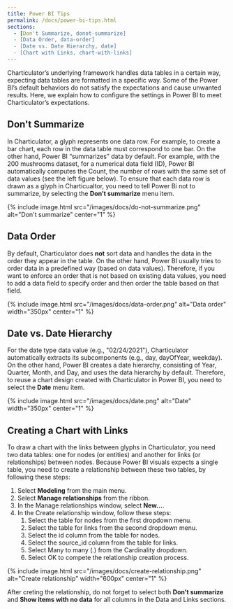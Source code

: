 ```yaml
---
title: Power BI Tips
permalink: /docs/power-bi-tips.html
sections:
  - [Don't Summarize, donot-summarize]
  - [Data Order, data-order]
  - [Date vs. Date Hierarchy, date]
  - [Chart with Links, chart-with-links]
---
```


Charticulator’s underlying framework handles data tables in a certain way, expecting data tables are formatted in a specific way. Some of the Power BI’s default behaviors do not satisfy the expectations and cause unwanted results. Here, we explain how to configure the settings in Power BI to meet Charticulator’s expectations.

<h2 id="donot-summarize">Don't Summarize</h2>

In Charticulator, a glyph represents one data row. For example, to create a bar chart, each row in the data table must correspond to one bar. On the other hand, Power BI “summarizes” data by default. For example, with the 200 mushrooms dataset, for a numerical data field (ID), Power BI automatically computes the Count, the number of rows with the same set of data values (see the left figure below). To ensure that each data row is drawn as a glyph in Charticualtor, you need to tell Power Bi not to summarize, by selecting the **Don’t summarize** menu item.

{% include image.html src="/images/docs/do-not-summarize.png" alt="Don't summarize" center="1" %}

<h2 id="data-order">Data Order</h2>

By default, Charticulator does **not** sort data and handles the data in the order they appear in the table. On the other hand, Power BI usually tries to order data in a predefined way (based on data values). Therefore, if you want to enforce an order that is not based on existing data values, you need to add a data field to specify order and then order the table based on that field.

{% include image.html src="/images/docs/data-order.png" alt="Data order" width="350px" center="1" %}

<h2 id="date">Date vs. Date Hierarchy</h2>

For the date type data value (e.g., "02/24/2021"), Charticulator automatically extracts its subcomponents (e.g., day, dayOfYear, weekday). On the other hand, Power BI creates a date hierarchy, consisting of Year, Quarter, Month, and Day, and uses the data hierarchy by default. Therefore, to reuse a chart design created with Charticulator in Power BI, you need to select the **Date** menu item.

{% include image.html src="/images/docs/date.png" alt="Date" width="350px" center="1" %}

<h2 id="chart-with-links">Creating a Chart with Links</h2>

To draw a chart with the links between glyphs in Charticulator, you need two data tables: one for nodes (or entities) and another for links (or relationships) between nodes. Because Power BI visuals expects a single table, you need to create a relationship between these two tables, by following these steps:
1. Select **Modeling** from the main menu.
2. Select **Manage relationships** from the ribbon.
3. In the Manage relationships window, select **New…**.
4. In the Create relationship window, follow these steps:
    1. Select the table for nodes from the first dropdown menu.
    2. Select the table for links from the second dropdown menu.
    3. Select the id column from the table for nodes.
    4. Select the source_id column from the table for links.
    5. Select Many to many (*.*) from the Cardinality dropdown.
    6. Select OK to compete the relationship creation process.
   
{% include image.html src="/images/docs/create-relationship.png" alt="Create relationship" width="600px" center="1" %}

After creting the relationship, do not forget to select both **Don’t summarize** and **Show items with no data** for all columns in the Data and Links sections.